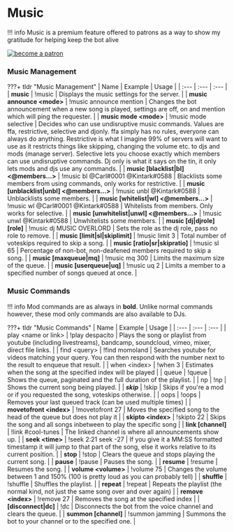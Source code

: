 # Music

!!! info 
    Music is a premium feature offered to patrons as a way to show my gratitude for helping keep the bot alive

[![become a patron](https://c5.patreon.com/external/logo/become_a_patron_button.png)](https://www.patreon.com/bePatron?u=11251319)

### Music Management

???+ tldr "Music Management"
	| Name | Example | Usage |
	| :--- | :--- | :--- |
	| **music** | !music | Displays the music settings for the server. |
	| **music announce &lt;mode&gt;** | !music announce mention | Changes the bot announcement when a new song is played, settings are off, on and mention which will ping the requester. |
	| **music mode &lt;mode&gt;** | !music mode selective | Decides who can use undisruptive music commands. Values are ffa, restrictive, selective and djonly. ffa simply has no rules, everyone can always do anything. Restrictive is what I imagine 99% of servers will want to use as it restricts things like skipping, changing the volume etc. to djs and mods (manage server). Selective lets you choose exactly which members can use undisruptive commands. Dj only is what it says on the tin, it only lets mods and djs use any commands. |
	| **music [blacklist\|bl] &lt;@members...&gt;** | !music bl @Carl#0001 @Kintark#0588 | Blacklists some members from using commands, only works for restrictive. |
	| **music [unblacklist\|unbl] &lt;@members...&gt;**  | !music unbl @Kintark#0588 | Unblacklists some members. |
	| **music [whitelist\|wl] &lt;@members...&gt;** | !music wl @Carl#0001 @Kintark#0588 | Whitelists from members. Only works for selective. |
	| **music [unwhitelist\|unwl] &lt;@members...&gt;** | !music unwl @Kintark#0588 | Unwhitelists some members. |
	| **music [dj\|djrole] [role]** | !music dj MUSIC OVERLORD | Sets the role as the dj role, pass no role to remove. |
	| **music [limit\|sl\|skiplimit]**  | !music limit 3 | Total number of voteskips required to skip a song. |
	| **music [ratio\|sr\|skipratio]**  | !music sl 65 | Percentage of non-bot, non-deafened members required to skip a song. |
	| **music [maxqueue\|mq]**  | !music mq 300 | Limits the maximum size of the queue. |
	| **music [userqueue\|uq]**  | !music uq 2 | Limits a member to a specified number of songs queued at once. |

### Music Commands

!!! info
    Mod commands are as always in **bold**. Unlike normal commands however, these mod only commands are also available to DJs.

???+ tldr "Music Commands"
	| Name | Example | Usage |
	| :--- | :--- | :--- |
	| play &lt;name or link&gt; | !play despacito | Plays the song or playlist from youtube (including livestreams), bandcamp, soundcloud, vimeo, mixer, direct file links. |
	| find &lt;query&gt; | !find momoland | Searches youtube for videos matching your query. You can then respond with the number next to the result to enqueue that result. |
	| when &lt;index&gt; | !when 3 | Estimates when the song at the specified index will be played |
	| queue | !queue | Shows the queue, paginated and the full duration of the playlist. |
	| np | !np | Shows the current song being played. |
	| _**skip**_ | !skip | Skips if you're a mod or if you requested the song, voteskips otherwise. |
	| oops | !oops | Removes your last queued track (can be used multiple times) |
	| **movetofront &lt;index&gt;**  | !movetofront 27 | Moves the specified song to the head of the queue but does not play it |
	| **skipto &lt;index&gt;**  | !skipto 22 | Skips the song and all songs inbetween to play the specific song |
	| **link [channel]** | !link #cool-tunes | The linked channel is where all announcements show up. |
	| **seek &lt;time&gt;** | !seek 2:21 seek -27 | If you give it a MM:SS formatted timestamp it will jump to that part of the song, else it works relative to its current position. |
	| **stop** | !stop | Clears the queue and stops playing the current song. |
	| **pause** | !pause | Pauses the song. |
	| **resume** | !resume | Resumes the song. |
	| **volume &lt;volume&gt;** | !volume 75 | Changes the volume between 1 and 150% (100 is pretty loud as you can probably tell) |
	| **shuffle** | !shuffle | Shuffles the playlist. |
	| **repeat** | !repeat | Repeats the playlist (the normal kind, not just the same song over and over again) |
	| **remove &lt;index&gt;**  | !remove 27 | Removes the song at the specified index |
	| **[disconnect\|dc]** | !dc | Disconnects the bot from the voice channel and clears the queue. |
	| **summon [channel]** | !summon jamming | Summons the bot to your channel or to the specified one. |